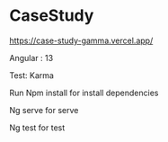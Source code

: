# CaseStudy

https://case-study-gamma.vercel.app/


Angular : 13

Test: Karma

Run Npm install for install dependencies

Ng serve  for serve

Ng test for test


